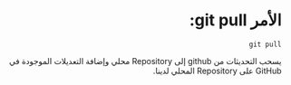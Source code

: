 <div dir="rtl" styyle="text-align:right">

# الأمر git pull:

`git pull`

يسحب التحديثات من github إلى Repository محلي وإضافة التعديلات الموجودة في GitHub على Repository المحلي لدينا.

</div>